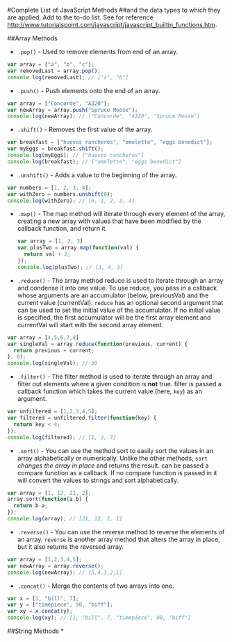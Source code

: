 #Complete List of JavaScript Methods
##and the data types to which they are applied.
Add to the to-do list. See for reference http://www.tutorialspoint.com/javascript/javascript_builtin_functions.htm.

##Array Methods
* `.pop()` - Used to remove elements from end of an array.
```javascript
var array = ["a", "b", "c"];
var removedLast = array.pop();
console.log(removedLast); // ["a", "b"]
```

* `.push()` - Push elements onto the end of an array.
```javascript
var array = ["Concorde", "A320"];
var newArray = array.push("Spruce Moose");
console.log(newArray); // ["Concorde", "A320", "Spruce Moose"]
```

* `.shift()` - Removes the first value of the array.
```javascript
var breakfast = ["huevos rancheros", "omelette", "eggs benedict"];
var myEggs = breakfast.shift();
console.log(myEggs); // ["huevos rancheros"]
console.log(breakfast); // ["omelette", "eggs benedict"]
```

* `.unshift()` - Adds a value to the beginning of the array.
```javascript
var numbers = [1, 2, 3, 4];
var withZero = numbers.unshift(0);
console.log(withZero); // [0, 1, 2, 3, 4]
```

* `.map()` - The map method will iterate through every element of the array, creating a new array with values that have been modified by the callback function, and return it.
  ```javascript
  var array = [1, 2, 3]
  var plusTwo = array.map(function(val) {
    return val + 2;
  });
  console.log(plusTwo); // [3, 4, 5]
  ```

* `.reduce()` - The array method reduce is used to iterate through an array and condense it into one value. To use reduce, you pass in a callback whose arguments are an accumulator (below, previousVal) and the current value (currentVal). `reduce` has an optional second argument that can be used to set the initial value of the accumulator. If no initial value is specified, the first accumulator will be the first array element and currentVal will start with the second array element.
```javascript
var array = [4,5,6,7,8]
var singleVal = array.reduce(function(previous, current) {
  return previous + current;
}, 0);
console.log(singleVal); // 30
```

* `.filter()` - The filter method is used to iterate through an array and filter out elements where a given condition is **not** true. filter is passed a callback function which takes the current value (here, `key`) as an argument.
```javascript
var unfiltered = [1,2,3,4,5];
var filtered = unfiltered.filter(function(key) {
  return key < 4;
});
console.log(filtered); // [1, 2, 3]
```

* `.sort()` - You can use the method sort to easily sort the values in an array alphabetically or numerically. Unlike the other methods, `sort` *changes the array in place* and returns the result. can be passed a compare function as a callback. If no compare function is passed in it will convert the values to strings and sort alphabetically.
```javascript
var array = [1, 12, 21, 2];
array.sort(function(a,b) {
  return b-a;
});
console.log(array); // [21, 12, 2, 1]
```

* `.reverse()` - You can use the reverse method to reverse the elements of an array. `reverse` is another array method that alters the array in place, but it also returns the reversed array.
```javascript
var array = [1,2,3,4,5];
var newArray = array.reverse();
console.log(newArray); // [5,4,3,2,1]
```

* `.concat()` - Merge the contents of two arrays into one.
```javascript
var x = [1, "bill", 7];
var y = ["timepiece", 90, "biff"];
var xy = x.concat(y);
console.log(xy); // [1, "bill", 7, "timepiece", 90, "biff"]
```
##String Methods
* 
